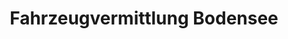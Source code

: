 ---
title: "Fahrzeugvermittlung Bodensee"
url: /friedrichshafen/fahrzeugvermittlung-bodensee/
shop: Autohaus
---